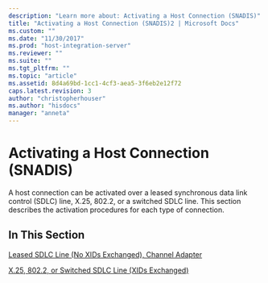 ```yaml
---
description: "Learn more about: Activating a Host Connection (SNADIS)"
title: "Activating a Host Connection (SNADIS)2 | Microsoft Docs"
ms.custom: ""
ms.date: "11/30/2017"
ms.prod: "host-integration-server"
ms.reviewer: ""
ms.suite: ""
ms.tgt_pltfrm: ""
ms.topic: "article"
ms.assetid: 8d4a69bd-1cc1-4cf3-aea5-3f6eb2e12f72
caps.latest.revision: 3
author: "christopherhouser"
ms.author: "hisdocs"
manager: "anneta"
---
```

# Activating a Host Connection (SNADIS)
A host connection can be activated over a leased synchronous data link control (SDLC) line, X.25, 802.2, or a switched SDLC line. This section describes the activation procedures for each type of connection.  
  
## In This Section  
 [Leased SDLC Line (No XIDs Exchanged), Channel Adapter](../core/leased-sdlc-line-no-xids-exchanged-channel-adapter2.md)  
  
 [X.25, 802.2, or Switched SDLC Line (XIDs Exchanged)](../core/x-25-802-2-or-switched-sdlc-line-xids-exchanged-2.md)
